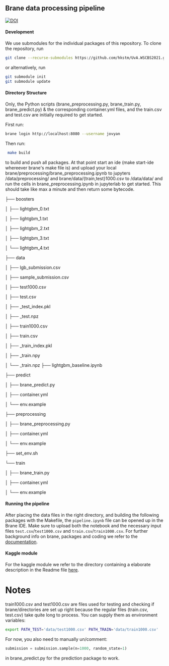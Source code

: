 ## Brane data processing pipeline

[![DOI](https://zenodo.org/badge/DOI/10.5281/zenodo.4905892.svg)](https://doi.org/10.5281/zenodo.4905892)

#### Development

We use submodules for the individual packages of this repository. To clone the repository, run
```bash
git clone --recurse-submodules https://github.com/hkstm/UvA.WSCBS2021.git
```

or alternatively, run
```bash
git submodule init
git submodule update
```

#### Directory Structure

Only, the Python scripts (brane_preprocessing.py, brane_train.py, brane_predict.py) & the corresponding container.yml files, and the train.csv and test.csv are initially required to get started.

First run:

```bash
brane login http://localhost:8080 --username jovyan
```

Then run:

```bash
 make build 
```

to build and push all packages. At that point start an ide (make start-ide whereever brane's make file is) and upload your local brane/preprocessing/brane_preprocessing.ipynb to jupyters /data/preprocessing/ and brane/data/{train,test}1000.csv to /data/data/ and run the cells in brane_preprocessing.ipynb in jupyterlab to get started. This should take like max a minute and then return some bytecode.

├── boosters

│   ├── lightgbm_0.txt

│   ├── lightgbm_1.txt

│   ├── lightgbm_2.txt

│   ├── lightgbm_3.txt

│   └── lightgbm_4.txt

├── data

│   ├── lgb_submission.csv

│   ├── sample_submission.csv

│   ├── test1000.csv

│   ├── test.csv

│   ├── _test_index.pkl

│   ├── _test.npz

│   ├── train1000.csv

│   ├── train.csv

│   ├── _train_index.pkl

│   ├── _train.npy

│   └── _train.npz
├── lightgbm_baseline.ipynb

├── predict

│   ├── brane_predict.py

│   ├── container.yml

│   └── env.example

├── preprocessing

│   ├── brane_preprocessing.py

│   ├── container.yml

│   └── env.example

├── set_env.sh

└── train

│   ├── brane_train.py

│   ├── container.yml

│   └── env.example

#### Running the pipeline
After placing the data files in the right directory, and building the following packages with the Makefile, the `pipeline.ipynb` file can be opened up in the Brane IDE. Make sure to upload both the notebook and the necessary input files `test.csv`/`test1000.csv` and `train.csv`/`train1000.csv`. For further background info on brane, packages and coding we refer to the [documentation](https://docs.brane-framework.org/).

#### Kaggle module
For the kaggle module we refer to the directory containing a elaborate description in the Readme file [here](https://github.com/romnn/kaggle-brane/tree/a5f74e5a199365cea4178429e5adac8ca83523bc).

# Notes

train1000.csv and test1000.csv are files used for testing and checking if brane/directories are set up right because the regular files (train.csv, test.csv) take quite long to process. You can supply them as environment variables:

```bash
export PATH_TEST='data/test1000.csv' PATH_TRAIN='data/train1000.csv' 
```

For now, you also need to manually un/comment:

```python
submission = submission.sample(n=1000, random_state=1)
```

in brane_predict.py for the prediction package to work.
    
